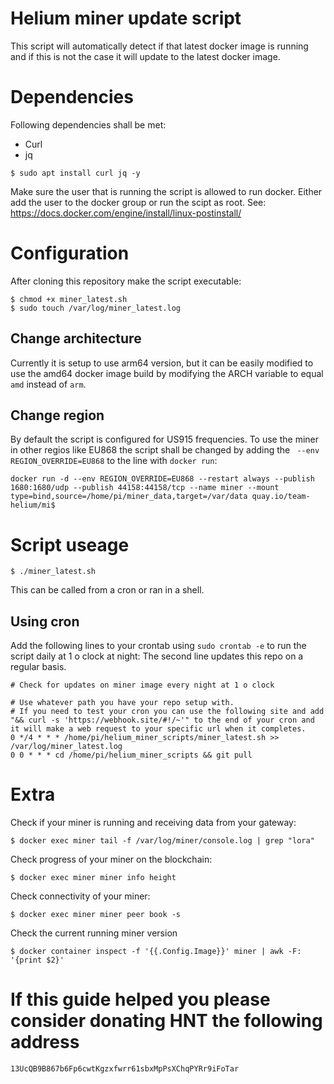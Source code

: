 # Helium miner update script
This script will automatically detect if that latest docker image is running and if this is not the case it will update to the latest docker image.

# Dependencies
Following dependencies shall be met:

- Curl
- jq
```
$ sudo apt install curl jq -y
```
Make sure the user that is running the script is allowed to run docker. Either add the user to the docker group or run the scipt as root. See: https://docs.docker.com/engine/install/linux-postinstall/

# Configuration
After cloning this repository make the script executable:

```
$ chmod +x miner_latest.sh
$ sudo touch /var/log/miner_latest.log

```

## Change architecture 
Currently it is setup to use arm64 version, but it can be easily modified to use the amd64 docker image build by modifying the ARCH variable to equal ``amd`` instead of ``arm``.

## Change region
By default the script is configured for US915 frequencies. To use the miner in other regios like EU868 the script shall be changed by adding the `` --env  REGION_OVERRIDE=EU868`` to the line with ``docker run``:

```
docker run -d --env REGION_OVERRIDE=EU868 --restart always --publish 1680:1680/udp --publish 44158:44158/tcp --name miner --mount type=bind,source=/home/pi/miner_data,target=/var/data quay.io/team-helium/mi$
```

# Script useage

```
$ ./miner_latest.sh
```

This can be called from a cron or ran in a shell.

## Using cron
Add the following lines to your crontab using ``sudo crontab -e`` to run the script daily at 1 o clock at night:
The second line updates this repo on a regular basis.

```
# Check for updates on miner image every night at 1 o clock

# Use whatever path you have your repo setup with.
# If you need to test your cron you can use the following site and add "&& curl -s 'https://webhook.site/#!/~'" to the end of your cron and it will make a web request to your specific url when it completes.
0 */4 * * * /home/pi/helium_miner_scripts/miner_latest.sh >> /var/log/miner_latest.log
0 0 * * * cd /home/pi/helium_miner_scripts && git pull
```

# Extra

Check if your miner is running and receiving data from your gateway:
```
$ docker exec miner tail -f /var/log/miner/console.log | grep "lora"
```

Check progress of your miner on the blockchain:
```
$ docker exec miner miner info height
```

Check connectivity of your miner:
```
$ docker exec miner miner peer book -s
```
Check the current running miner version
```
$ docker container inspect -f '{{.Config.Image}}' miner | awk -F: '{print $2}'
```

# If this guide helped you please consider donating HNT the following address
```
13UcQB9B867b6Fp6cwtKgzxfwrr61sbxMpPsXChqPYRr9iFoTar
```

